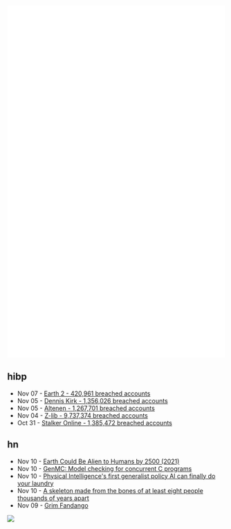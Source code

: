![Metrics](https://raw.githubusercontent.com/phixion/phixion/master/metrics.svg)

## hibp

<!--
for https://github.com/phixion/phixion/blob/main/.github/workflows/feeds.yml
-->
<!--START_SECTION:haveibeenpwnd-->
- Nov 07 - [Earth 2 - 420,961 breached accounts](https://haveibeenpwned.com/PwnedWebsites#Earth2)
- Nov 05 - [Dennis Kirk - 1,356,026 breached accounts](https://haveibeenpwned.com/PwnedWebsites#DennisKirk)
- Nov 05 - [Altenen - 1,267,701 breached accounts](https://haveibeenpwned.com/PwnedWebsites#Altenen)
- Nov 04 - [Z-lib - 9,737,374 breached accounts](https://haveibeenpwned.com/PwnedWebsites#ZLib)
- Oct 31 - [Stalker Online - 1,385,472 breached accounts](https://haveibeenpwned.com/PwnedWebsites#StalkerOnline)
<!--END_SECTION:haveibeenpwnd-->

## hn

<!--
for https://github.com/phixion/phixion/blob/main/.github/workflows/feeds.yml
-->
<!--START_SECTION:hn-->
- Nov 10 - [Earth Could Be Alien to Humans by 2500 (2021)](https://www.scientificamerican.com/article/earth-could-be-alien-to-humans-by-2500/)
- Nov 10 - [GenMC: Model checking for concurrent C programs](https://plv.mpi-sws.org/genmc/)
- Nov 10 - [Physical Intelligence's first generalist policy AI can finally do your laundry](https://www.physicalintelligence.company/blog/pi0)
- Nov 10 - [A skeleton made from the bones of at least eight people thousands of years apart](https://www.smithsonianmag.com/smart-news/archaeologists-are-bewildered-by-a-skeleton-made-from-the-bones-of-at-least-eight-people-who-died-thousands-of-years-apart-180985419/)
- Nov 09 - [Grim Fandango](https://www.filfre.net/2024/11/grim-fandango/)
<!--END_SECTION:hn-->

<!--
for https://yhype.me
-->
![](https://hit.yhype.me/github/profile?user_id=13013670)
